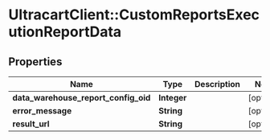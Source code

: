 # UltracartClient::CustomReportsExecutionReportData

## Properties
Name | Type | Description | Notes
------------ | ------------- | ------------- | -------------
**data_warehouse_report_config_oid** | **Integer** |  | [optional] 
**error_message** | **String** |  | [optional] 
**result_url** | **String** |  | [optional] 


